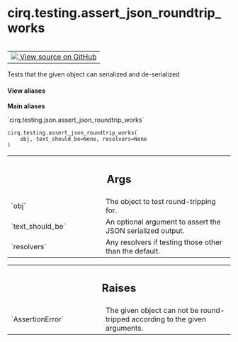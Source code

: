 <div itemscope itemtype="http://developers.google.com/ReferenceObject">
<meta itemprop="name" content="cirq.testing.assert_json_roundtrip_works" />
<meta itemprop="path" content="Stable" />
</div>

# cirq.testing.assert_json_roundtrip_works

<!-- Insert buttons and diff -->

<table class="tfo-notebook-buttons tfo-api" align="left">

<td>
  <a target="_blank" href="https://github.com/quantumlib/cirq/tree/master/cirq/testing/json.py">
    <img src="https://www.tensorflow.org/images/GitHub-Mark-32px.png" />
    View source on GitHub
  </a>
</td>
</table>



Tests that the given object can serialized and de-serialized

<section class="expandable">
  <h4 class="showalways">View aliases</h4>
  <p>
<b>Main aliases</b>
<p>`cirq.testing.json.assert_json_roundtrip_works`</p>
</p>
</section>

<pre class="devsite-click-to-copy prettyprint lang-py tfo-signature-link">
<code>cirq.testing.assert_json_roundtrip_works(
    obj, text_should_be=None, resolvers=None
)
</code></pre>



<!-- Placeholder for "Used in" -->


<!-- Tabular view -->
 <table class="responsive fixed orange">
<colgroup><col width="214px"><col></colgroup>
<tr><th colspan="2"><h2 class="add-link">Args</h2></th></tr>

<tr>
<td>
`obj`
</td>
<td>
The object to test round-tripping for.
</td>
</tr><tr>
<td>
`text_should_be`
</td>
<td>
An optional argument to assert the JSON serialized
output.
</td>
</tr><tr>
<td>
`resolvers`
</td>
<td>
Any resolvers if testing those other than the default.
</td>
</tr>
</table>



<!-- Tabular view -->
 <table class="responsive fixed orange">
<colgroup><col width="214px"><col></colgroup>
<tr><th colspan="2"><h2 class="add-link">Raises</h2></th></tr>

<tr>
<td>
`AssertionError`
</td>
<td>
The given object can not be round-tripped according to
the given arguments.
</td>
</tr>
</table>

